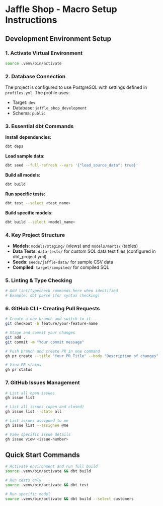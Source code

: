 # Jaffle Shop - Macro Setup Instructions

## Development Environment Setup

### 1. Activate Virtual Environment
```bash
source .venv/bin/activate
```

### 2. Database Connection
The project is configured to use PostgreSQL with settings defined in `profiles.yml`. The profile uses:
- Target: `dev` 
- Database: `jaffle_shop_development`
- Schema: `public`

### 3. Essential dbt Commands

**Install dependencies:**
```bash
dbt deps
```

**Load sample data:**
```bash
dbt seed --full-refresh --vars '{"load_source_data": true}'
```

**Build all models:**
```bash
dbt build
```

**Run specific tests:**
```bash
dbt test --select <test_name>
```

**Build specific models:**
```bash
dbt build --select <model_name>
```

### 4. Key Project Structure
- **Models**: `models/staging/` (views) and `models/marts/` (tables)
- **Data Tests**: `data-tests/` for custom SQL data test files (configured in dbt_project.yml)
- **Seeds**: `seeds/jaffle-data/` for sample CSV data
- **Compiled**: `target/compiled/` for compiled SQL

### 5. Linting & Type Checking
```bash
# Add lint/typecheck commands here when identified
# Example: dbt parse (for syntax checking)
```

### 6. GitHub CLI - Creating Pull Requests
```bash
# Create a new branch and switch to it
git checkout -b feature/your-feature-name

# Stage and commit your changes
git add .
git commit -m "Your commit message"

# Push branch and create PR in one command
gh pr create --title "Your PR Title" --body "Description of changes"

# View PR status
gh pr status
```

### 7. GitHub Issues Management
```bash
# List all open issues
gh issue list

# List all issues (open and closed)
gh issue list --state all

# List issues assigned to me
gh issue list --assignee @me

# View specific issue details
gh issue view <issue-number>
```

## Quick Start Commands
```bash
# Activate environment and run full build
source .venv/bin/activate && dbt build

# Run tests only
source .venv/bin/activate && dbt test

# Run specific model
source .venv/bin/activate && dbt build --select customers
```
